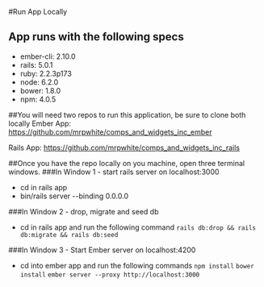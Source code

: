 #Run App Locally
## App runs with the following specs
- ember-cli: 2.10.0
- rails: 5.0.1
- ruby: 2.2.3p173
- node: 6.2.0
- bower: 1.8.0
- npm: 4.0.5

##You will need two repos to run this application, be sure to clone both locally
Ember App:
https://github.com/mrpwhite/comps_and_widgets_inc_ember

Rails App:
https://github.com/mrpwhite/comps_and_widgets_inc_rails

##Once you have the repo locally on you machine, open three terminal windows.
###In Window 1 - start rails server on localhost:3000
- cd in rails app
- bin/rails server --binding 0.0.0.0

###In Window 2 - drop, migrate and seed db
- cd in rails app and run the following command
`rails db:drop && rails db:migrate && rails db:seed`

###In Window 3 - Start Ember server on localhost:4200
- cd into ember app and run the following commands
`npm install`
`bower install`
`ember server --proxy http://localhost:3000`

